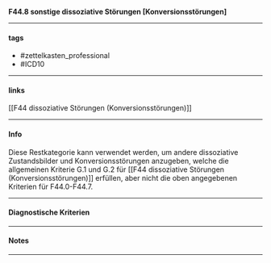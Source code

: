 __F44.8 sonstige dissoziative Störungen [Konversionsstörungen]__

___________________________________________
#### tags

- #zettelkasten_professional
- #ICD10 
___________________________________________
#### links

[[F44 dissoziative Störungen (Konversionsstörungen)]]

___________________________________________
#### Info
Diese Restkategorie kann verwendet werden, um andere dissoziative Zustandsbilder und Konversionsstörungen anzugeben, welche die allgemeinen Kriterie G.1 und G.2 für [[F44 dissoziative Störungen (Konversionsstörungen)]] erfüllen, aber nicht die oben angegebenen Kriterien für F44.0-F44.7.
___________________________________________
#### Diagnostische Kriterien

___________________________________________
#### Notes

___________________________________________

